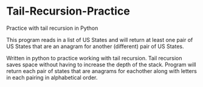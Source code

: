 # Tail-Recursion-Practice
Practice with tail recursion in Python

This program reads in a list of US States and will return at least one pair of US States that are an anagram for another 
(different) pair of US States.

Written in python to practice working with tail recursion.  Tail recursion saves space without having to increase the depth of the stack.
Program will return each pair of states that are anagrams for eachother along with letters in each pairing in alphabetical order.  

 
